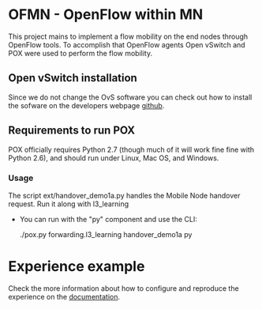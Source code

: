 # OFMN - OpenFlow within MN
This project mains to implement a flow mobility on the end nodes through OpenFlow tools. To accomplish that OpenFlow agents Open vSwitch and POX were used to perform the flow mobility.

## Open vSwitch installation
Since we do not change the OvS software you can check out how to install the sofware on the developers webpage [github](https://github.com/openvswitch/ovs).

## Requirements to run POX
POX officially requires Python 2.7 (though much of it will work fine fine with Python 2.6), and should run under Linux, Mac OS, and Windows.

### Usage
The script ext/handover_demo1a.py handles the Mobile Node handover request. Run it along with l3_learning

* You can run with the "py" component and use the CLI:

  ./pox.py forwarding.l3_learning handover_demo1a py


# Experience example
Check the more information about how to configure and reproduce the experience on the [documentation](https://github.com/ATNoG/of_mobilenode/wiki).
